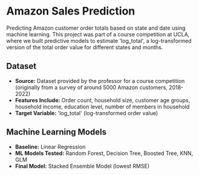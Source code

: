 # Amazon Sales Prediction
Predicting Amazon customer order totals based on state and date using machine learning. This project was part of a course competition at UCLA, where we built predictive models to estimate 'log_total', a log-transformed version of the total order value for different states and months.

## Dataset
- **Source:** Dataset provided by the professor for a course competition (originally from a survey of around 5000 Amazon customers, 2018-2022)
- **Features Include:** Order count, household size, customer age groups, household income, education level, number of members in household
- **Target Variable:** 'log_total' (log-transformed order value)

## Machine Learning Models
- **Baseline:**  Linear Regression
- **ML Models Tested:** Random Forest, Decision Tree, Boosted Tree, KNN, GLM
- **Final Model:** Stacked Ensemble Model (lowest RMSE)
